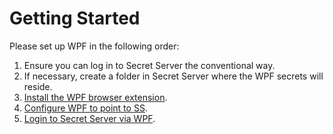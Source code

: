 [title]: # (Getting Started)
[tags]: # (WPF)
[priority]: # (2)
# Getting Started

Please set up WPF in the following order:

1. Ensure you can log in to Secret Server the conventional way.
1. If necessary, create a folder in Secret Server where the WPF secrets will reside.
1. [Install the WPF browser extension](install.md).
1. [Configure WPF to point to SS](connect.md).
1. [Login to Secret Server via WPF](login-ss.md).

<!--
1. [Go to the website you want to use with WPF](../using-wpf/index.md).
1. [Creating a new account for a website](../using-wpf/create.md).
1. [Using RegEx in templates for URL redirects](../using-wpf/regex.md).
-->
